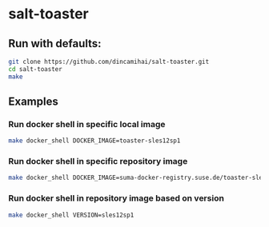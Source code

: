 # salt-toaster

## Run with defaults:
```bash
git clone https://github.com/dincamihai/salt-toaster.git
cd salt-toaster
make
```

## Examples

### Run docker shell in specific local image
```bash
make docker_shell DOCKER_IMAGE=toaster-sles12sp1
```

### Run docker shell in specific repository image
```bash
make docker_shell DOCKER_IMAGE=suma-docker-registry.suse.de/toaster-sles12sp1
```

### Run docker shell in repository image based on version
```bash
make docker_shell VERSION=sles12sp1
```
